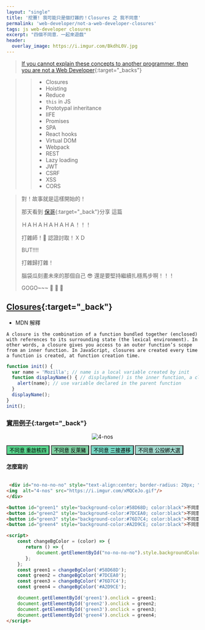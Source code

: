```yaml
---
layout: "single"
title: '挖賽! 我可能只是個打雜的！Closures 之 我不同意'
permalink: 'web-developer/not-a-web-developer-closures'
tags: js web-developer closures
excerpt: "四個不同意．一起來遊戲"
header:
  overlay_image: https://i.imgur.com/BkdhL0V.jpg
---
```



 > [If you cannot explain these concepts to another programmer, then you are not a Web Developer](https://mobile.twitter.com/sleeplessyogi/status/1446997406294417411?fbclid=IwAR12DxifX6OG3uem335gbK8WRvn717-xwF_01WXjrimPPq4oG0FsMwFRuYA){:target="_backs"}

>> - Closures
>> - Hoisting
>> - Reduce
>> - `this` in JS
>> - Prototypal inheritance
>> - IIFE
>> - Promises
>> - SPA
>> - React hooks
>> - Virtual DOM
>> - Webpack
>> - REST
>> - Lazy loading
>> - JWT
>> - CSRF
>> - XSS
>> - CORS


 >
 > 對！故事就是這樣開始的！
 >
 > 那天看到 [保哥](https://www.facebook.com/will.fans/){:target="_back"}分享 這篇
 >
 > ＨＡＨＡＨＡＨＡＨＡ！！！
 > 
 > 打雜師！🌻 認證討取！ＸＤ
 >
> BUT!!!!
> 
> 打雜歸打雜！
>
> 腦袋瓜刻畫未來的那個自己 😎 還是要堅持繼續扎穩馬步啊！！！
>
> GOGO~~~ 🌟 🌟 🌟 


## [Closures](https://developer.mozilla.org/en-US/docs/Web/JavaScript/Closures){:target="_back"}

- MDN 解釋

`A closure is the combination of a function bundled together (enclosed) with references to its surrounding state (the lexical environment). In other words, a closure gives you access to an outer function’s scope from an inner function. In JavaScript, closures are created every time a function is created, at function creation time.`

```js
function init() {
  var name = 'Mozilla'; // name is a local variable created by init
  function displayName() { // displayName() is the inner function, a closure
    alert(name); // use variable declared in the parent function
  }
  displayName();
}
init(); 
```

### [實用例子](https://developer.mozilla.org/en-US/docs/Web/JavaScript/Closures#practical_closures){:target="_back"}

<div id="no-no-no-no" style="text-align:center; border-radius: 20px; ">
<img  alt="4-nos" src="https://i.imgur.com/xMQCeJo.gif"/>
</div>

<button id="green1" style="background-color:#58D68D; color:black">不同意 重啟核四</button>
<button id="green2" style="background-color:#7DCEA0; color:black">不同意 反萊豬</button>
<button id="green3" style="background-color:#76D7C4; color:black">不同意 三接遷移</button>
<button id="green4" style="background-color:#A2D9CE; color:black">不同意 公投綁大選</button>

<script>
    const changeBgColor = (color) => {
       return () => {
           document.getElementById("no-no-no-no").style.backgroundColor = color
       };
    };
    const green1 = changeBgColor('#58D68D');
    const green2 = changeBgColor('#7DCEA0');
    const green3 = changeBgColor('#76D7C4');
    const green4 = changeBgColor('#A2D9CE');

    document.getElementById('green1').onclick = green1;
    document.getElementById('green2').onclick = green2;
    document.getElementById('green3').onclick = green3;
    document.getElementById('green4').onclick = green4;
</script>


#### 怎麼寫的

~~~html

 <div id="no-no-no-no" style="text-align:center; border-radius: 20px; ">
<img  alt="4-nos" src="https://i.imgur.com/xMQCeJo.gif"/>
</div>

<button id="green1" style="background-color:#58D68D; color:black">不同意 重啟核四</button>
<button id="green2" style="background-color:#7DCEA0; color:black">不同意 反萊豬</button>
<button id="green3" style="background-color:#76D7C4; color:black">不同意 三接遷移</button>
<button id="green4" style="background-color:#A2D9CE; color:black">不同意 公投綁大選</button>

<script>
    const changeBgColor = (color) => {
       return () => {
           document.getElementById("no-no-no-no").style.backgroundColor = color
       };
    };
    const green1 = changeBgColor('#58D68D');
    const green2 = changeBgColor('#7DCEA0');
    const green3 = changeBgColor('#76D7C4');
    const green4 = changeBgColor('#A2D9CE');

    document.getElementById('green1').onclick = green1;
    document.getElementById('green2').onclick = green2;
    document.getElementById('green3').onclick = green3;
    document.getElementById('green4').onclick = green4;
</script>
~~~